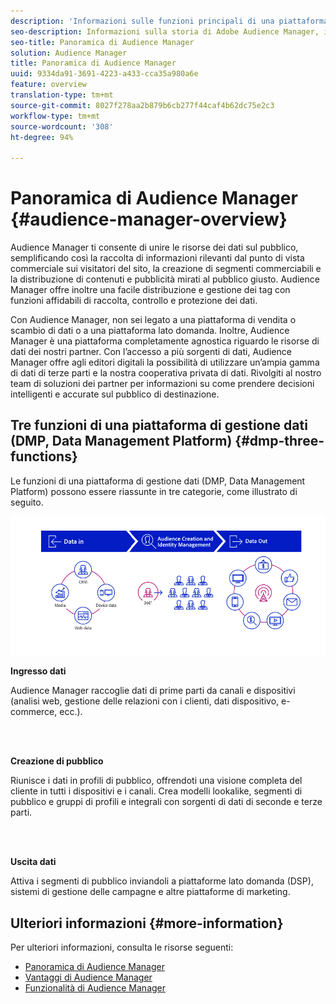 ```yaml
---
description: 'Informazioni sulle funzioni principali di una piattaforma di gestione dati: raccolta di dati, creazione di audience e attivazione.'
seo-description: Informazioni sulla storia di Adobe Audience Manager, i tipi di dati raccolti, la segmentazione, il reporting e altro ancora.
seo-title: Panoramica di Audience Manager
solution: Audience Manager
title: Panoramica di Audience Manager
uuid: 9334da91-3691-4223-a433-cca35a980a6e
feature: overview
translation-type: tm+mt
source-git-commit: 8027f278aa2b879b6cb277f44caf4b62dc75e2c3
workflow-type: tm+mt
source-wordcount: '308'
ht-degree: 94%

---
```



# Panoramica di Audience Manager {#audience-manager-overview}

Audience Manager ti consente di unire le risorse dei dati sul pubblico, semplificando così la raccolta di informazioni rilevanti dal punto di vista commerciale sui visitatori del sito, la creazione di segmenti commerciabili e la distribuzione di contenuti e pubblicità mirati al pubblico giusto. Audience Manager offre inoltre una facile distribuzione e gestione dei tag con funzioni affidabili di raccolta, controllo e protezione dei dati.

Con Audience Manager, non sei legato a una piattaforma di vendita o scambio di dati o a una piattaforma lato domanda. Inoltre, Audience Manager è una piattaforma completamente agnostica riguardo le risorse di dati dei nostri partner. Con l’accesso a più sorgenti di dati, Audience Manager offre agli editori digitali la possibilità di utilizzare un’ampia gamma di dati di terze parti e la nostra cooperativa privata di dati. Rivolgiti al nostro team di soluzioni dei partner per informazioni su come prendere decisioni intelligenti e accurate sul pubblico di destinazione.

## Tre funzioni di una piattaforma di gestione dati (DMP, Data Management Platform) {#dmp-three-functions}

Le funzioni di una piattaforma di gestione dati (DMP, Data Management Platform) possono essere riassunte in tre categorie, come illustrato di seguito.

![Immagine di tre funzioni DMP: ingresso dati, creazione pubblico, uscita dati](/help/using/overview/assets/dmp-functions.png)

**Ingresso dati**

Audience Manager raccoglie dati di prime parti da canali e dispositivi (analisi web, gestione delle relazioni con i clienti, dati dispositivo, e-commerce, ecc.).

<br> 

**Creazione di pubblico**

Riunisce i dati in profili di pubblico, offrendoti una visione completa del cliente in tutti i dispositivi e i canali. Crea modelli lookalike, segmenti di pubblico e gruppi di profili e integrali con sorgenti di dati di seconde e terze parti.

<br> 

**Uscita dati**

Attiva i segmenti di pubblico inviandoli a piattaforme lato domanda (DSP), sistemi di gestione delle campagne e altre piattaforme di marketing.

## Ulteriori informazioni {#more-information}

Per ulteriori informazioni, consulta le risorse seguenti:
* [Panoramica di Audience Manager](https://www.adobe.com/it/analytics/audience-manager.html)
* [Vantaggi di Audience Manager](https://www.adobe.com/it/analytics/audience-manager/benefits.html)
* [Funzionalità di Audience Manager](https://www.adobe.com/it/analytics/audience-manager/features.html)


<!--

## History and Background {#history-and-background}

Audience Manager started as Demdex in 2008. It was acquired by Adobe Systems in 2011 and subsequently rebranded as Audience Manager.

## History {#history}

Since 2008, Audience Manager (formerly, [!UICONTROL Demdex]) has been a pioneer in the on-line audience management market. Audience Manager services power dynamic, multi-channel online data strategies. Our platform and services are used by an array of diverse industries from automobiles (AutoTrader), to airlines (American Airlines), and financial services companies (American Express). Audience Manager uses enterprise-level technology to provide the scale, reliability, analytics, and performance to help your business succeed online. Audience Manager integrates with the Adobe Experience Cloud to help you centralize, manage, and take action on your data assets across a growing number of digitally addressable channels.

## Audience Manager and its Data Management Platform (DMP) {#aam-dmp}

Audience Manager helps you manage your data pipeline. Our service is a catalyst that transforms generic users and raw data signals into actual audience segments used for multi-channel marketing efforts. Additionally, Audience Manager provides tools for tag management and audience analytics while simultaneously meeting the privacy and data security needs of clients and consumers.

![](assets/am_overview_80.png)


-->